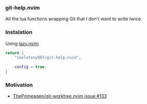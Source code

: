 ### git-help.nvim

All the lua functions wrapping Git that I don't want to write twice.

### Instalation

Using [lazy.nvim]

```lua
return {
    "skeletony007/git-help.nvim",

    config = true,
}
```

[lazy.nvim]: https://github.com/folke/lazy.nvim

### Motivation

- [ThePrimeagen/git-worktree.nvim issue \#133]

[ThePrimeagen/git-worktree.nvim issue \#133]: https://github.com/ThePrimeagen/git-worktree.nvim/issues/133
